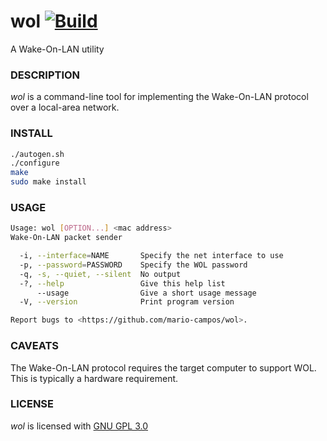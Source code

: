 # wol [![Build](https://github.com/mario-campos/wol/actions/workflows/build.yml/badge.svg)](https://github.com/mario-campos/wol/actions/workflows/build.yml)

A Wake-On-LAN utility

### DESCRIPTION

_wol_ is a command-line tool for implementing the Wake-On-LAN protocol over a local-area network.

### INSTALL

```bash
./autogen.sh
./configure
make
sudo make install
```

### USAGE

```bash
Usage: wol [OPTION...] <mac address>
Wake-On-LAN packet sender

  -i, --interface=NAME       Specify the net interface to use
  -p, --password=PASSWORD    Specify the WOL password
  -q, -s, --quiet, --silent  No output
  -?, --help                 Give this help list
      --usage                Give a short usage message
  -V, --version              Print program version

Report bugs to <https://github.com/mario-campos/wol>.
```

### CAVEATS

The Wake-On-LAN protocol requires the target computer to support WOL. This is typically a hardware requirement.

### LICENSE

_wol_ is licensed with [GNU GPL 3.0][1]

[1]:http://www.gnu.org/licenses/gpl-3.0.txt
